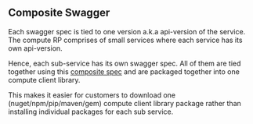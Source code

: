 ## Composite Swagger

Each swagger spec is tied to one version a.k.a api-version of the service. The compute RP comprises of small services where each service has its own api-version. 

Hence, each sub-service has its own swagger spec. All of them are tied together using this [composite spec](./arm-compute/compositeComputeClient.json) and are packaged together into one compute client library.

This makes it easier for customers to download one (nuget/npm/pip/maven/gem) compute client library package rather than installing individual packages for each sub service.
